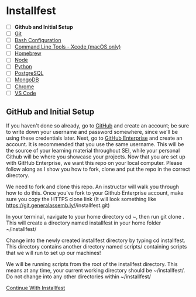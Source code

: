 # Installfest

- [ ] **Github and Initial Setup**
- [ ] [Git](git.md)
- [ ] [Bash Configuration](bash.md)
- [ ] [Command Line Tools - Xcode (macOS only)](command_line_tools.md)
- [ ] [Homebrew](homebrew.md)
- [ ] [Node](node.md)
- [ ] [Python](python.md)
- [ ] [PostgreSQL](postgres.md)
- [ ] [MongoDB](mongodb.md)
- [ ] [Chrome](chrome.md)
- [ ] [VS Code](vscode.md)

## GitHub and Initial Setup

If you haven't done so already, go to [GitHub](http://www.github.com) and create
an account; be sure to write down your username and password somewhere, since
we'll be using these credentials later. Next, go to [GitHub Enterprise](https://git.generalassemb.ly) and create an account. It is recommended that you use the same username. This will be the source of your learning material throughout SEI, while your personal Github will be where you showcase your projects.
Now that you are set up with GitHub Enterprise, we want this repo on your local computer. Please follow along as I show you how to fork, clone and put the repo in the correct directory.

We need to fork and clone this repo. An instructor will walk you through how to do this. Once you've fork to your Github Enterprise account, make sure you copy the HTTPS clone link (It will look something like https://git.generalassemb.ly/<your github name>/installfest.git)

In your terminal, navigate to your home directory cd ~, then run git clone <link copied from github>. This will create a directory named installfest in your home folder ~/installfest/

Change into the newly created installfest directory by typing cd installfest. This directory contains another directory named scripts/ containing scripts that we will run to set up our machines!

We will be running scripts from the root of the installfest directory. This means at any time, your current working directory should be ~/installfest/. Do not change into any other directories within ~/installfest/

[Continue With Installfest](git.md)
